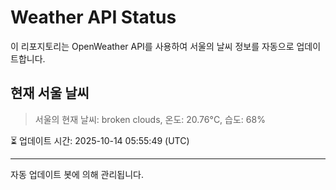 
# Weather API Status

이 리포지토리는 OpenWeather API를 사용하여 서울의 날씨 정보를 자동으로 업데이트합니다.

## 현재 서울 날씨
> 서울의 현재 날씨: broken clouds, 온도: 20.76°C, 습도: 68%

⏳ 업데이트 시간: 2025-10-14 05:55:49 (UTC)

---
자동 업데이트 봇에 의해 관리됩니다.
